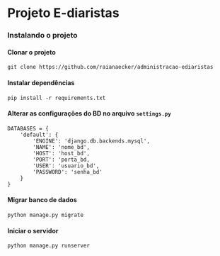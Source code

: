 # Projeto E-diaristas

### Instalando o projeto

#### Clonar o projeto
`git clone https://github.com/raianaecker/administracao-ediaristas`

#### Instalar dependências
`pip install -r requirements.txt`

#### Alterar as configurações do BD no arquivo `settings.py`
```
DATABASES = {
    'default': {
        'ENGINE': 'django.db.backends.mysql',
        'NAME': 'nome_bd',
        'HOST': 'host_bd',
        'PORT': 'porta_bd,
        'USER': 'usuario_bd',
        'PASSWORD': 'senha_bd'
    }
}
```

#### Migrar banco de dados
`python manage.py migrate`

#### Iniciar o servidor
`python manage.py runserver`